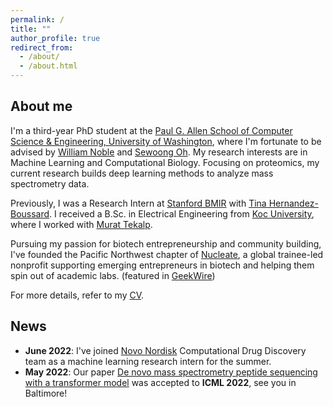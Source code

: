 ```yaml
---
permalink: /
title: ""
author_profile: true
redirect_from:
  - /about/
  - /about.html
---
```

## About me
I'm a third-year PhD student at the [Paul G. Allen School of Computer Science & Engineering, University of Washington](https://www.cs.washington.edu/), where I'm fortunate to be advised by [William Noble](https://noble.gs.washington.edu/~wnoble/) and [Sewoong Oh](https://homes.cs.washington.edu/~sewoong/). My research interests are in Machine Learning and Computational Biology. Focusing on proteomics, my current research builds deep learning methods to analyze mass spectrometry data.

Previously, I was a Research Intern at [Stanford BMIR](https://bmir.stanford.edu) with [Tina Hernandez-Boussard](https://med.stanford.edu/boussard-lab/people/tina_hernandez_boussard.html). I received a B.Sc. in Electrical Engineering from [Koc University](https://www.ku.edu.tr/en/), where I worked with [Murat Tekalp](http://home.ku.edu.tr/~mtekalp/).

Pursuing my passion for biotech entrepreneurship and community building, I've founded the Pacific Northwest chapter of [Nucleate](https://nucleate.xyz/), a global trainee-led nonprofit supporting emerging entrepreneurs in biotech and helping them spin out of academic labs. (featured in [GeekWire](https://www.geekwire.com/2022/biotech-training-camp-founded-by-students-launches-in-seattle/))

For more details, refer to my [CV](https://melihyilmaz.github.io/files/melih_yilmaz_cv.pdf).

## News
- __June 2022__: I've joined [Novo Nordisk](https://www.novonordisk-us.com/about/who-we-are/seattle-wa.html) Computational Drug Discovery team as a machine learning research intern for the summer.
- __May 2022__: Our paper [De novo mass spectrometry peptide sequencing with a transformer model](https://www.biorxiv.org/content/10.1101/2022.02.07.479481v1) was accepted to __ICML 2022__, see you in Baltimore!
